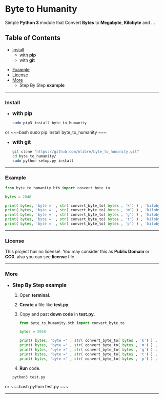 # Byte to Humanity
Simple **Python 3** module that Convert **Bytes** to **Megabyte**, **Kilobyte** and ...

## Table of Contents
+ [Install](#install)
	+ with **pip**
	+ with **git**
* [Example](#example)
* [License](#license)
* [More](#more)
    * Step By Step **example**

---
### Install
+ <big>**with pip**</big>
	
	~~~bash
	sudo pip3 install byte_to_humanity
	~~~
or
	~~~bash
	sudo pip install byte_to_humanity
	~~~
+ <big>**with git**</big>

	~~~bash
	git clone "https://github.com/mlibre/byte_to_humanity.git"
    cd byte_to_humanity/
    sudo python setup.py install
	~~~

---
### Example
~~~python
from byte_to_humanity.bth import convert_byte_to

bytes = 2048

print( bytes, 'byte =' , str( convert_byte_to( bytes , 'k') ) , 'kilobyte')
print( bytes, 'byte =' , str( convert_byte_to( bytes , 'm') ) , 'kilobyte')
print( bytes, 'byte =' , str( convert_byte_to( bytes , 'g') ) , 'kilobyte')
print( bytes, 'byte =' , str( convert_byte_to( bytes , 't') ) , 'kilobyte')
print( bytes, 'byte =' , str( convert_byte_to( bytes , 'p') ) , 'kilobyte')
~~~

---
### License
This project has no license!. You may consider this as **Public Domain** or **CC0**. also you can see **license** file.

---
### More
+ <big>**Step By Step example**</big>

    1. Open **terminal**.
    2. **Create** a file like **test.py**.
    3. Copy and past **down code** in **test.py**.

        ~~~python
		from byte_to_humanity.bth import convert_byte_to

		bytes = 2048

		print( bytes, 'byte =' , str( convert_byte_to( bytes , 'k') ) , 'kilobyte')
		print( bytes, 'byte =' , str( convert_byte_to( bytes , 'm') ) , 'kilobyte')
		print( bytes, 'byte =' , str( convert_byte_to( bytes , 'g') ) , 'kilobyte')
		print( bytes, 'byte =' , str( convert_byte_to( bytes , 't') ) , 'kilobyte')
		print( bytes, 'byte =' , str( convert_byte_to( bytes , 'p') ) , 'kilobyte')
		~~~
    4. **Run** code.
    ~~~bash
	python3 test.py
	~~~
or
	~~~bash
	python test.py
	~~~

---
